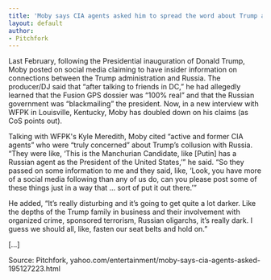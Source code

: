 ```yaml
---
title: 'Moby says CIA agents asked him to spread the word about Trump and Russia'
layout: default
author:
- Pitchfork
---
```


Last February, following the Presidential inauguration of Donald Trump, Moby posted on social media claiming to have insider information on connections between the Trump administration and Russia. The producer/DJ said that “after talking to friends in DC,” he had allegedly learned that the Fusion GPS dossier was “100% real” and that the Russian government was “blackmailing” the president. Now, in a new interview with WFPK in Louisville, Kentucky, Moby has doubled down on his claims (as CoS points out).

Talking with WFPK's Kyle Meredith, Moby cited “active and former CIA agents” who were “truly concerned” about Trump’s collusion with Russia. “They were like, ‘This is the Manchurian Candidate, like [Putin] has a Russian agent as the President of the United States,’” he said. “So they passed on some information to me and they said, like, ‘Look, you have more of a social media following than any of us do, can you please post some of these things just in a way that … sort of put it out there.’”

He added, “It’s really disturbing and it’s going to get quite a lot darker. Like the depths of the Trump family in business and their involvement with organized crime, sponsored terrorism, Russian oligarchs, it’s really dark. I guess we should all, like, fasten our seat belts and hold on.”

[…]

Source: Pitchfork, yahoo.com/entertainment/moby-says-cia-agents-asked-195127223.html
